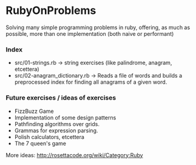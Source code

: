 RubyOnProblems
==============

Solving many simple programming problems in ruby, offering, as much as possible, more than one implementation (both naive or performant)

### Index
- src/01-strings.rb -> string exercises (like palindrome, anagram, etcettera)
- src/02-anagram_dictionary.rb -> Reads a file of words and builds a preprocessed index for finding all anagrams of a given word.
### Future exercises / ideas of exercises
- FizzBuzz Game
- Implementation of some design patterns
- Pathfinding algorithms over grids.
- Grammas for expression parsing.
- Polish calculators, etcettera
- The 7 queen's game

More ideas:
http://rosettacode.org/wiki/Category:Ruby